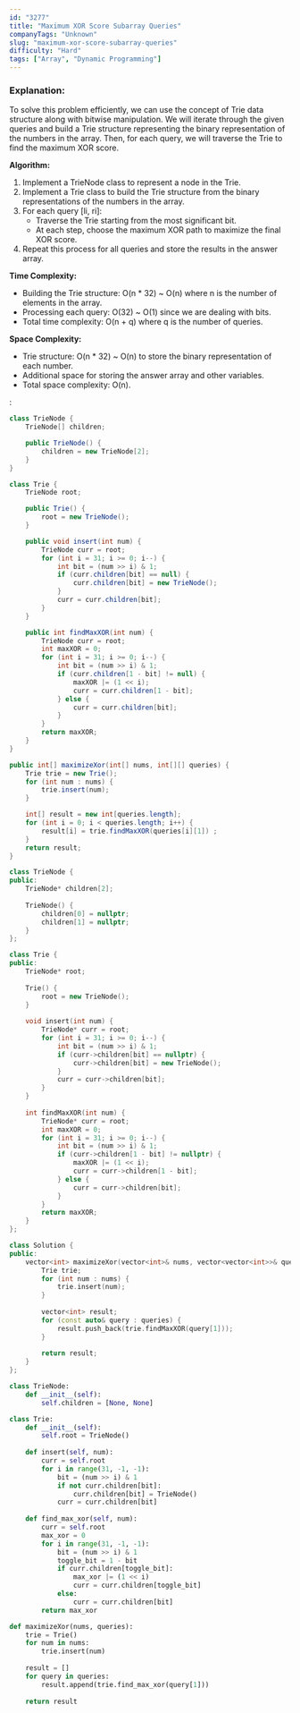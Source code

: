 ```yaml
---
id: "3277"
title: "Maximum XOR Score Subarray Queries"
companyTags: "Unknown"
slug: "maximum-xor-score-subarray-queries"
difficulty: "Hard"
tags: ["Array", "Dynamic Programming"]
---
```


### Explanation:

To solve this problem efficiently, we can use the concept of Trie data structure along with bitwise manipulation. We will iterate through the given queries and build a Trie structure representing the binary representation of the numbers in the array. Then, for each query, we will traverse the Trie to find the maximum XOR score.

**Algorithm:**
1. Implement a TrieNode class to represent a node in the Trie.
2. Implement a Trie class to build the Trie structure from the binary representations of the numbers in the array.
3. For each query [li, ri]:
   - Traverse the Trie starting from the most significant bit.
   - At each step, choose the maximum XOR path to maximize the final XOR score.
4. Repeat this process for all queries and store the results in the answer array.

**Time Complexity:**  
- Building the Trie structure: O(n * 32) ~ O(n) where n is the number of elements in the array.
- Processing each query: O(32) ~ O(1) since we are dealing with bits.
- Total time complexity: O(n + q) where q is the number of queries.

**Space Complexity:**  
- Trie structure: O(n * 32) ~ O(n) to store the binary representation of each number.
- Additional space for storing the answer array and other variables.
- Total space complexity: O(n).

:

```java
class TrieNode {
    TrieNode[] children;

    public TrieNode() {
        children = new TrieNode[2];
    }
}

class Trie {
    TrieNode root;

    public Trie() {
        root = new TrieNode();
    }

    public void insert(int num) {
        TrieNode curr = root;
        for (int i = 31; i >= 0; i--) {
            int bit = (num >> i) & 1;
            if (curr.children[bit] == null) {
                curr.children[bit] = new TrieNode();
            }
            curr = curr.children[bit];
        }
    }

    public int findMaxXOR(int num) {
        TrieNode curr = root;
        int maxXOR = 0;
        for (int i = 31; i >= 0; i--) {
            int bit = (num >> i) & 1;
            if (curr.children[1 - bit] != null) {
                maxXOR |= (1 << i);
                curr = curr.children[1 - bit];
            } else {
                curr = curr.children[bit];
            }
        }
        return maxXOR;
    }
}

public int[] maximizeXor(int[] nums, int[][] queries) {
    Trie trie = new Trie();
    for (int num : nums) {
        trie.insert(num);
    }

    int[] result = new int[queries.length];
    for (int i = 0; i < queries.length; i++) {
        result[i] = trie.findMaxXOR(queries[i][1]) ;
    }
    return result;
}
```

```cpp
class TrieNode {
public:
    TrieNode* children[2];
    
    TrieNode() {
        children[0] = nullptr;
        children[1] = nullptr;
    }
};

class Trie {
public:
    TrieNode* root;
    
    Trie() {
        root = new TrieNode();
    }
    
    void insert(int num) {
        TrieNode* curr = root;
        for (int i = 31; i >= 0; i--) {
            int bit = (num >> i) & 1;
            if (curr->children[bit] == nullptr) {
                curr->children[bit] = new TrieNode();
            }
            curr = curr->children[bit];
        }
    }
    
    int findMaxXOR(int num) {
        TrieNode* curr = root;
        int maxXOR = 0;
        for (int i = 31; i >= 0; i--) {
            int bit = (num >> i) & 1;
            if (curr->children[1 - bit] != nullptr) {
                maxXOR |= (1 << i);
                curr = curr->children[1 - bit];
            } else {
                curr = curr->children[bit];
            }
        }
        return maxXOR;
    }
};

class Solution {
public:
    vector<int> maximizeXor(vector<int>& nums, vector<vector<int>>& queries) {
        Trie trie;
        for (int num : nums) {
            trie.insert(num);
        }
        
        vector<int> result;
        for (const auto& query : queries) {
            result.push_back(trie.findMaxXOR(query[1]));
        }
        
        return result;
    }
};
```

```python
class TrieNode:
    def __init__(self):
        self.children = [None, None]

class Trie:
    def __init__(self):
        self.root = TrieNode()
    
    def insert(self, num):
        curr = self.root
        for i in range(31, -1, -1):
            bit = (num >> i) & 1
            if not curr.children[bit]:
                curr.children[bit] = TrieNode()
            curr = curr.children[bit]
    
    def find_max_xor(self, num):
        curr = self.root
        max_xor = 0
        for i in range(31, -1, -1):
            bit = (num >> i) & 1
            toggle_bit = 1 - bit
            if curr.children[toggle_bit]:
                max_xor |= (1 << i)
                curr = curr.children[toggle_bit]
            else:
                curr = curr.children[bit]
        return max_xor

def maximizeXor(nums, queries):
    trie = Trie()
    for num in nums:
        trie.insert(num)
    
    result = []
    for query in queries:
        result.append(trie.find_max_xor(query[1]))
    
    return result
```